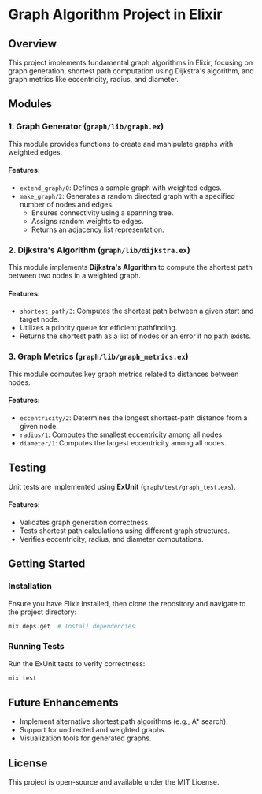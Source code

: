 # Graph Algorithm Project in Elixir

## Overview

This project implements fundamental graph algorithms in Elixir, focusing on graph generation, shortest path computation using Dijkstra's algorithm, and graph metrics like eccentricity, radius, and diameter.

## Modules

### 1. Graph Generator (`graph/lib/graph.ex`)

This module provides functions to create and manipulate graphs with weighted edges.

#### Features:

- `extend_graph/0`: Defines a sample graph with weighted edges.
- `make_graph/2`: Generates a random directed graph with a specified number of nodes and edges.
  - Ensures connectivity using a spanning tree.
  - Assigns random weights to edges.
  - Returns an adjacency list representation.

### 2. Dijkstra's Algorithm (`graph/lib/dijkstra.ex`)

This module implements **Dijkstra's Algorithm** to compute the shortest path between two nodes in a weighted graph.

#### Features:

- `shortest_path/3`: Computes the shortest path between a given start and target node.
- Utilizes a priority queue for efficient pathfinding.
- Returns the shortest path as a list of nodes or an error if no path exists.

### 3. Graph Metrics (`graph/lib/graph_metrics.ex`)

This module computes key graph metrics related to distances between nodes.

#### Features:

- `eccentricity/2`: Determines the longest shortest-path distance from a given node.
- `radius/1`: Computes the smallest eccentricity among all nodes.
- `diameter/1`: Computes the largest eccentricity among all nodes.

## Testing

Unit tests are implemented using **ExUnit** (`graph/test/graph_test.exs`).

#### Features:

- Validates graph generation correctness.
- Tests shortest path calculations using different graph structures.
- Verifies eccentricity, radius, and diameter computations.

## Getting Started

### Installation

Ensure you have Elixir installed, then clone the repository and navigate to the project directory:

```sh
mix deps.get  # Install dependencies
```

### Running Tests

Run the ExUnit tests to verify correctness:

```sh
mix test
```

## Future Enhancements

- Implement alternative shortest path algorithms (e.g., A\* search).
- Support for undirected and weighted graphs.
- Visualization tools for generated graphs.

## License

This project is open-source and available under the MIT License.
